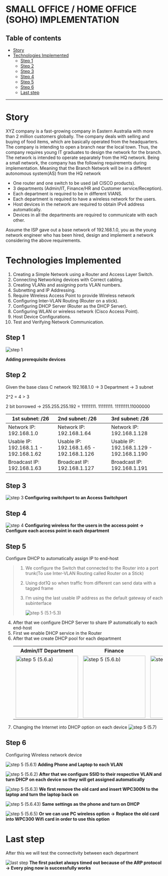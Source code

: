 # SMALL OFFICE / HOME OFFICE (SOHO) IMPLEMENTATION

## Table of contents

-   [Story](#story)
-   [Technologies Implemented](#technologies-implemented)
    -   [Step 1](#step-1)
    -   [Step 2](#step-2)
    -   [Step 3](#step-3)
    -   [Step 4](#step-4)
    -   [Step 5](#step-5)
    -   [Step 6](#step-6)
    -   [Last step](#last-step)

---

# Story

XYZ company is a fast-growing company in Eastern Australia with more than 2 million customers globally. The company deals with selling and buying of food items, which are basically operated from the headquarters. The company is intending to open a branch near the local town. Thus, the company requires young IT graduates to design the network for the branch. The network is intended to operate separately from the HQ network. Being a small network, the company has the following requirements during implementation. Meaning that the Branch Network will be in a different autonomous system(AS) from the HQ network

-   One router and one switch to be used (all CISCO products).
-   3 departments (Admin/IT, Finance/HR and Customer service/Reception).
-   Each department is required to be in different VIANS.
-   Each department is required to have a wireless network for the users.
-   Host devices in the network are required to obtain IPv4 address automatically.
-   Devices in all the departments are required to communicate with each other.

Assume the ISP gave out a base network of 192.168.1.0, you as the young network engineer who has been hired, design and implement a network considering the above requirements.

# Technologies Implemented

1. Creating a Simple Network using a Router and Access Layer Switch.
2. Connecting Networking devices with Correct cabling.
3. Creating VLANs and assigning ports VLAN numbers.
4. Subnetting and IP Addressing.
5. Require Wireless Access Point to provide Wireless network
6. Configuring Inter-VLAN Routing (Router on a stick).
7. Configuring DHCP Server (Router as the DHCP Server).
8. Configuring WLAN or wireless network (Cisco Access Point).
9. Host Device Configurations.
10. Test and Verifying Network Communication.

## Step 1

![step 1](assets/step1.png)

**Adding prerequisite devices**

## Step 2

Given the base class C network 192.168.1.0 -> 3 Department -> 3 subnet

2^2 = 4 > 3

2 bit borrowed -> 255.255.255.192 = 11111111. 11111111. 11111111.11000000

| 1st subnet: /26                       | 2nd subnet: /26                         | 3rd subnet: /26                          |
| ------------------------------------- | :-------------------------------------- | :--------------------------------------- |
| Network IP: 192.168.1.0               | Network IP: 192.168.1.64                | Network IP: 192.168.1.128                |
| Usable IP: 192.168.1.1 - 192.168.1.62 | Usable IP: 192.168.1.65 - 192.168.1.126 | Usable IP: 192.168.1.129 - 192.168.1.190 |
| Broadcast IP: 192.168.1.63            | Broadcast IP: 192.168.1.127             | Broadcast IP: 192.168.1.191              |

## Step 3

![step 3](assets/step3.png)
**Configuring switchport to an Access Switchport**

## Step 4

![step 4](assets/step4.png)
**Configuring wireless for the users in the access point -> Configure each access point in each department**

## Step 5

Configure DHCP to automatically assign IP to end-host

> 1.  We configure the Switch that connected to the Router into a port trunk(To use Inter-VLAN Routing called Router on a Stick)
> <!-- TODO: PIC Step 5.1 -->
>
> 2.  Using dot1Q so when traffic from different can send data with a tagged frame
>
> 3.  I’m using the last usable IP address as the default gateway of each subinterface
>
>     ![step 5 (5.1-5.3)](assets/step5_1to3.png)

4.  After that we configure DHCP Server to share IP automatically to each end-host
5.  First we enable DHCP service in the Router
6.  After that we create DHCP pool for each department
       <table>
        <tr>
            <th>Admin/IT Department</th>
            <th>Finance</th>
            <th>Reception</th>
        </tr>
        <tr>
            <td>
                <img
                    src="/assets/step5_6a.png"
                    alt="step 5 (5.6.a)"
                    width="200"
                    height="200"
                />
            </td>
            <td>
                <img
                    src="/assets/step5_6b.png"
                    alt="step 5 (5.6.b)"
                    width="200"
                    height="200"
                />
            </td>
            <td>
                <img
                    src="/assets/step5_6c.png"
                    alt="step 5 (5.6.c)"
                    width="200"
                    height="200"
                />
            </td>
        </tr>
    </table>
7.  Changing the Internet into DHCP option on each device
    ![step 5 (5.7)](assets/step5_7.png)

## Step 6

Configuring Wireless network device

![step 5 (5.6.1)](assets/step6_1.png)
**Adding Phone and Laptop to each VLAN**

![step 5 (5.6.2)](assets/step6_2.png)
**After that we configure SSID to their respective VLAN and turn DHCP on each device so they will get assigned automatically**

![step 5 (5.6.3)](assets/step6_3.png)
**We first remove the old card and insert WPC300N to the laptop and turn the laptop back on**

![step 5 (5.6.43)](assets/step6_4.png)
**Same settings as the phone and turn on DHCP**

![step 5 (5.6.5)](assets/step6_5.png)
**Or we can use PC wireless option -> Replace the old card into WPC300 Wifi card in order to use this option**

# Last step

After this we will test the connectivity between each department

![last step](assets/final.png)
**The first packet always timed out because of the ARP protocol -> Every ping now is successfully works**
